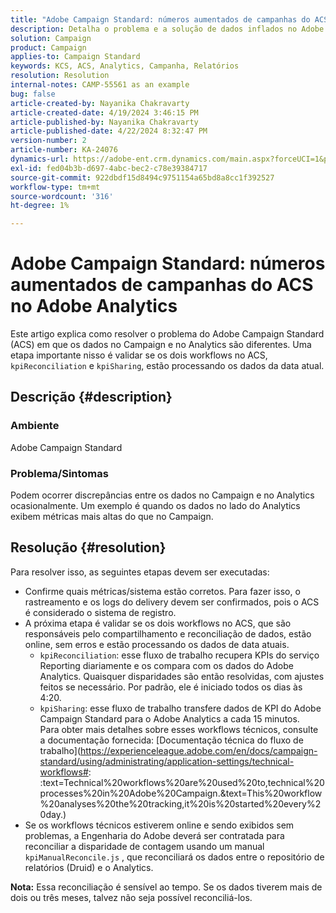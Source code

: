 ```yaml
---
title: "Adobe Campaign Standard: números aumentados de campanhas do ACS no Adobe Analytics"
description: Detalha o problema e a solução de dados inflados no Adobe Analytics enviados pelo Campaign.
solution: Campaign
product: Campaign
applies-to: Campaign Standard
keywords: KCS, ACS, Analytics, Campanha, Relatórios
resolution: Resolution
internal-notes: CAMP-55561 as an example
bug: false
article-created-by: Nayanika Chakravarty
article-created-date: 4/19/2024 3:46:15 PM
article-published-by: Nayanika Chakravarty
article-published-date: 4/22/2024 8:32:47 PM
version-number: 2
article-number: KA-24076
dynamics-url: https://adobe-ent.crm.dynamics.com/main.aspx?forceUCI=1&pagetype=entityrecord&etn=knowledgearticle&id=647839f4-63fe-ee11-a1ff-6045bd0065f9
exl-id: fed04b3b-d697-4abc-bec2-c78e39384717
source-git-commit: 922dbdf15d8494c9751154a65bd8a8cc1f392527
workflow-type: tm+mt
source-wordcount: '316'
ht-degree: 1%

---
```


# Adobe Campaign Standard: números aumentados de campanhas do ACS no Adobe Analytics


Este artigo explica como resolver o problema do Adobe Campaign Standard (ACS) em que os dados no Campaign e no Analytics são diferentes. Uma etapa importante nisso é validar se os dois workflows no ACS, `kpiReconciliation` e `kpiSharing`, estão processando os dados da data atual.

## Descrição {#description}


### Ambiente

Adobe Campaign Standard

### Problema/Sintomas

Podem ocorrer discrepâncias entre os dados no Campaign e no Analytics ocasionalmente. Um exemplo é quando os dados no lado do Analytics exibem métricas mais altas do que no Campaign.


## Resolução {#resolution}


Para resolver isso, as seguintes etapas devem ser executadas:

- Confirme quais métricas/sistema estão corretos. Para fazer isso, o rastreamento e os logs do delivery devem ser confirmados, pois o ACS é considerado o sistema de registro.
- A próxima etapa é validar se os dois workflows no ACS, que são responsáveis pelo compartilhamento e reconciliação de dados, estão online, sem erros e estão processando os dados de data atuais.
   - `kpiReconciliation`: esse fluxo de trabalho recupera KPIs do serviço Reporting diariamente e os compara com os dados do Adobe Analytics. Quaisquer disparidades são então resolvidas, com ajustes feitos se necessário. Por padrão, ele é iniciado todos os dias às 4:20.
   - `kpiSharing`: esse fluxo de trabalho transfere dados de KPI do Adobe Campaign Standard para o Adobe Analytics a cada 15 minutos.\
     Para obter mais detalhes sobre esses workflows técnicos, consulte a documentação fornecida: [Documentação técnica do fluxo de trabalho](https://experienceleague.adobe.com/en/docs/campaign-standard/using/administrating/application-settings/technical-workflows#: :text=Technical%20workflows%20are%20used%20to,technical%20processes%20in%20Adobe%20Campaign.&amp;text=This%20workflow%20analyses%20the%20tracking,it%20is%20started%20every%20day.)
- Se os workflows técnicos estiverem online e sendo exibidos sem problemas, a Engenharia do Adobe deverá ser contratada para reconciliar a disparidade de contagem usando um manual `kpiManualReconcile.js` , que reconciliará os dados entre o repositório de relatórios (Druid) e o Analytics.


<b>Nota:</b> Essa reconciliação é sensível ao tempo. Se os dados tiverem mais de dois ou três meses, talvez não seja possível reconciliá-los.
